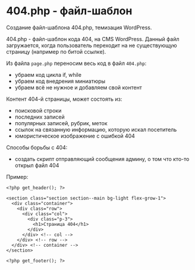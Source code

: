 # 404.php - файл-шаблон
Создание файл-шаблона 404.php, темизация WordPress.

404.php - файл-шаблон кода 404, на CMS WordPress. Данный файл загружается, когда пользователь переходит на не существующую страницу (например по битой ссылке).

Из файла `page.php` переносим весь код в файл `404.php`:

- убраем код цикла if, while
- убраем код внедрения миниатюры
- убраем всё не нужное и добавляем свой контент

Контент 404-й страницы, может состоять из:
- поисковой строки
- последних записей
- популярных записей, рубрик, меток
- ссылок на связанную информацию, которую искал посетитель
- юмористическое изображение с ошибкой 404

Способы борьбы с 404:
- создать скрипт отправляющий сообщения админу, о том что кто-то открыл файл 404

Пример:

    <?php get_header(); ?>

    <section class="section section--main bg-light flex-grow-1">
      <div class="container">
        <div class="row">
          <div class="col">
            <div class="p-3">
              <h1>Страница 404</h1>
            </div>
          </div> <!-- col -->
        </div> <!-- row -->
      </div> <!-- container -->
    </section>

    <?php get_footer(); ?>
